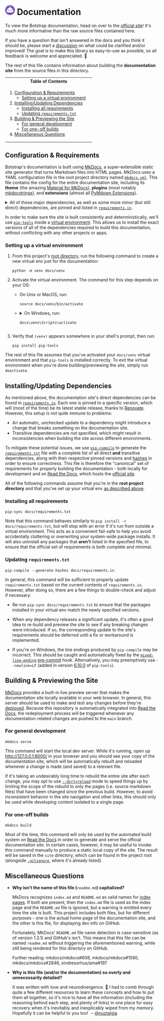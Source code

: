 <h1>
<picture>
<img alt="Botstrap Logo" src="/docs/images/logo-48.png" width=32>
</picture>
Documentation
</h1>

To view the Botstrap documentation, head on over to the [official site]! It's much more
informative than the raw source files contained here.

If you have a question that isn't answered in the docs and you think it should be,
please start a [discussion] on what could be clarified and/or improved! The goal is to
make this library as easy-to-use as possible, so all feedback is welcome and
appreciated. :sparkling_heart:

The rest of this file contains information about building the **documentation site**
from the source files in this directory.

[official site]: https://botstrap.readthedocs.io/
[discussion]: https://github.com/nuztalgia/botstrap/discussions

<table>
<tr><th>Table of Contents</th></tr>
<tr><td><p>

1. [Configuration & Requirements](#configuration--requirements)
   - [Setting up a virtual environment](#setting-up-a-virtual-environment)&emsp;
2. [Installing/Updating Dependencies](#installingupdating-dependencies)
   - [Installing all requirements](#installing-all-requirements)
   - [Updating `requirements.txt`](#updating-requirementstxt)
3. [Building & Previewing the Site](#building--previewing-the-site)
   - [For general development](#for-general-development)
   - [For one-off builds](#for-one-off-builds)
4. [Miscellaneous Questions](#miscellaneous-questions)

</p></td></tr>
</table>

## Configuration & Requirements

Botstrap's documentation is built using [MkDocs], a super-extensible static site
generator that turns Markdown files into HTML pages. MkDocs uses a YAML configuration
file in the root project directory named [`mkdocs.yml`](/mkdocs.yml). This file contains
the config for the entire documentation site, including its **theme** (the amazing
[Material for MkDocs]), **plugins** (most notably [mkdocstrings]), and **extensions**
(almost all [PyMdown Extensions]).

[mkdocs]: https://www.mkdocs.org/
[material for mkdocs]: https://squidfunk.github.io/mkdocs-material/
[mkdocstrings]: https://mkdocstrings.github.io/
[pymdown extensions]: https://facelessuser.github.io/pymdown-extensions/

<details>
<summary>All of these major dependencies, as well as some more minor (but still direct) dependencies,
are pinned and listed in <a href="./requirements.in"><code>requirements.in</code></a>.</summary><br>

| Dependency           | Latest Version                                                                                                                    | GitHub Activity                                                                                                                                          |
| -------------------- | --------------------------------------------------------------------------------------------------------------------------------- | -------------------------------------------------------------------------------------------------------------------------------------------------------- |
| `mkdocs`             | [![PyPI](https://img.shields.io/pypi/v/mkdocs)](https://pypi.org/project/mkdocs/)                                                 | [![GitHub](https://img.shields.io/github/last-commit/mkdocs/mkdocs)](https://github.com/mkdocs/mkdocs)                                                   |
| `mkdocs-material`    | [![PyPI](https://img.shields.io/pypi/v/mkdocs-material)](https://pypi.org/project/mkdocs-material/)                               | [![GitHub](https://img.shields.io/github/last-commit/squidfunk/mkdocs-material)](https://github.com/squidfunk/mkdocs-material)                           |
| `mkdocstrings`       | [![PyPI](https://img.shields.io/pypi/v/mkdocstrings)](https://pypi.org/project/mkdocstrings/)                                     | [![GitHub](https://img.shields.io/github/last-commit/mkdocstrings/mkdocstrings)](https://github.com/mkdocstrings/mkdocstrings)                           |
| `pymdown-extensions` | [![PyPI](https://img.shields.io/pypi/v/pymdown-extensions)](https://pypi.org/project/pymdown-extensions/)                         | [![GitHub](https://img.shields.io/github/last-commit/facelessuser/pymdown-extensions)](https://github.com/facelessuser/pymdown-extensions)               |
| `include-markdown`   | [![PyPI](https://img.shields.io/pypi/v/mkdocs-include-markdown-plugin)](https://pypi.org/project/mkdocs-include-markdown-plugin/) | [![GitHub](https://img.shields.io/github/last-commit/mondeja/mkdocs-include-markdown-plugin)](https://github.com/mondeja/mkdocs-include-markdown-plugin) |
| `pygments`           | [![PyPI](https://img.shields.io/pypi/v/pygments)](https://pypi.org/project/pygments/)                                             | [![GitHub](https://img.shields.io/github/last-commit/pygments/pygments)](https://github.com/pygments/pygments)                                           |
| `mkdocs-exclude`     | [![PyPI](https://img.shields.io/pypi/v/mkdocs-exclude)](https://pypi.org/project/mkdocs-exclude/)                                 | [![GitHub](https://img.shields.io/github/last-commit/apenwarr/mkdocs-exclude)](https://github.com/apenwarr/mkdocs-exclude)                               |

</details>

In order to make sure the site is built consistently and deterministically, we'll use
[`pip-tools`] inside a [virtual environment]. This allows us to install the exact
versions of all of the dependencies required to build this documentation, without
conflicting with any other projects or apps.

[`pip-tools`]: https://pip-tools.readthedocs.io/
[virtual environment]: https://docs.python.org/3/tutorial/venv.html

### Setting up a virtual environment

1. From this project's [root directory](/../../), run the following command to create a
   new virtual env just for the documentation:

   ```
   python -m venv docs/venv
   ```

2. Activate the virtual environment. The command for this step depends on your OS:

   - On Unix or MacOS, run:

     ```
     source docs/venv/bin/activate
     ```

   - <details><summary>On Windows, run:<p>

     ```
     docs\venv\Scripts\activate
     ```

     </summary>If you're in PowerShell and encounter a security error, run
     <a href="https://go.microsoft.com/fwlink/?LinkID=135170"><code>
     Set-ExecutionPolicy -ExecutionPolicy RemoteSigned -Scope CurrentUser</code></a>
     and confirm your choice, then try the activation command again.</details>

3. Verify that `(venv)` appears somewhere in your shell's prompt, then run:

   ```
   pip install pip-tools
   ```

The rest of this file assumes that you've activated your `docs/venv` virtual environment
and that `pip-tools` is installed correctly. To exit the virtual environment when you're
done building/previewing the site, simply run `deactivate`.

## Installing/Updating Dependencies

As mentioned above, the documentation site's direct dependencies can be found in
[`requirements.in`](./requirements.in). Each one is pinned to a specific version, which
will (most of the time) be its latest stable release, thanks to [Renovate]. However,
this setup is not quite immune to problems:

- An automatic, unchecked update to a dependency might introduce a change that breaks
  something on the documentation site.
- Transitive dependencies are not specified, which might result in inconsistencies when
  building the site across different environments.

To mitigate these potential issues, we use [`pip-compile`] to generate the
[`requirements.txt`](./requirements.txt) file with a complete list of all direct **and**
transitive dependencies, along with their respective pinned versions and [hashes] in
order to ensure correctness. This file is therefore the "canonical" set of requirements
for properly building the documentation - both locally for development and on
[Read the Docs](https://readthedocs.org/), which hosts the [official site].

All of the following commands assume that you're in the **root project directory** and
that you've set up your virtual env [as described above].

[renovate]: https://github.com/renovatebot/renovate
[`pip-compile`]: https://pip-tools.readthedocs.io/en/latest/#updating-requirements
[hashes]: https://pip.pypa.io/en/stable/topics/secure-installs/#hash-checking-mode
[as described above]: #setting-up-a-virtual-environment

### Installing all requirements

```
pip-sync docs/requirements.txt
```

Note that this command behaves similarly to `pip install -r docs/requirements.txt`, but
will stop with an error if it's run from outside a virtual environment. This acts as a
convenient fail-safe to help you avoid accidentally cluttering or overwriting your
system-wide package installs. It will also uninstall any packages that **aren't** listed
in the specified file, to ensure that the official set of requirements is both complete
and minimal.

### Updating `requirements.txt`

```
pip-compile --generate-hashes docs/requirements.in
```

In general, this command will be sufficient to properly update `requirements.txt` based
on the current contents of `requirements.in`. However, after doing so, there are a few
things to double-check and adjust if necessary:

- Re-run `pip-sync docs/requirements.txt` to ensure that the packages installed in your
  virtual env match the newly specified versions.

- When any dependency releases a significant update, it's often a good idea to re-build
  and preview the site to see if any breaking changes were introduced. If so, the
  corresponding update to the site's requirements should be deferred until a fix or
  workaround is implemented.

- If you're on Windows, the line endings produced by `pip-compile` may be incorrect.
  This should be caught and automatically fixed by the [`mixed-line-ending`]
  [pre-commit] hook. Alternatively, you may preemptively use `--newline=LF` (added in
  version [6.10.0] of `pip-tools`).

[`mixed-line-ending`]: https://github.com/pre-commit/pre-commit-hooks#mixed-line-ending
[pre-commit]: https://pre-commit.com/
[6.10.0]: https://github.com/jazzband/pip-tools/blob/main/CHANGELOG.md#6100-2022-11-13

## Building & Previewing the Site

[MkDocs](https://www.mkdocs.org/getting-started/#creating-a-new-project) provides a
built-in live preview server that makes the documentation site locally available in your
web browser. In general, this server should be used to make and test any changes before
they're [deployed]. Because this repository is automatically integrated into [Read the
Docs], the redeployment process will be triggered whenever any documentation-related
changes are pushed to the `main` branch.

[deployed]: https://readthedocs.org/projects/botstrap/
[read the docs]: https://docs.readthedocs.io/en/stable/integrations.html

### For general development

```
mkdocs serve
```

This command will start the local dev server. While it's running, open up
http://127.0.0.1:8000/ in your browser and you should see your copy of the documentation
site, which will be automatically rebuilt and reloaded whenever a change is made (and
saved) to a relevant file.

If it's taking an undesirably long time to rebuild the entire site after each change,
you may opt to use [`--dirtyreload`] mode to speed things up by limiting the scope of
the rebuild to only the pages (i.e. source markdown files) that have been changed since
the previous build. However, to avoid inconsistent behavior in the site navigation and
other links, this should only be used while developing content isolated to a single
page.

[`--dirtyreload`]:
  https://www.mkdocs.org/about/release-notes/#support-for-dirty-builds-990

### For one-off builds

```
mkdocs build
```

Most of the time, this command will only be used by the automated build system on
[Read the Docs](https://readthedocs.org/projects/botstrap/builds/) in order to generate
and serve the official documentation site. In certain cases, however, it may be useful
to invoke this command manually to produce a static local copy of the site. The result
will be saved in the `site` directory, which can be found in the project root (alongside
[`.gitignore`](/.gitignore), where it's already listed).

## Miscellaneous Questions

<ul><li>

<b>Why isn't the name of this file (</b><code>readme.md</code><b>) capitalized?</b>

MkDocs recognizes `index.md` and `README.md` as valid names for [index pages]. If both
are present, then the `index.md` file is used as the index page and the `README.md` file
is ignored, but a warning is emitted every time the site is built. This project includes
both files, but for different purposes - one is the actual home page of the
documentation site, and the other is this file, for displaying dev info on GitHub.

Fortunately, MkDocs' `README.md` file name detection is case-sensitive (as of version
1.3.1) and GitHub's isn't. This means that this file can be named `readme.md` without
triggering the aforementioned warning, while still being rendered for this directory on
GitHub.

Further reading: mkdocs/mkdocs#608, mkdocs/mkdocs#1580, mkdocs/mkdocs#2846,
sindresorhus/ama#197

[index pages]: https://www.mkdocs.org/user-guide/writing-your-docs/#index-pages

</li><li>

<b>Why is this file (and/or the documentation) so overly and unnecessarily detailed?</b>

It was written with love and neurodivergence. :purple_heart: I had to comb through quite
a few different resources to learn these concepts and how to put them all together, so
it's nice to have all the information (including the reasoning behind each step, and
plenty of links) in one place for easy recovery when it's inevitably and inexplicably
wiped from my memory. Hopefully it can be helpful to you too! &ensp;&ndash;
[@nuztalgia](https://github.com/nuztalgia)

</li></ul>
